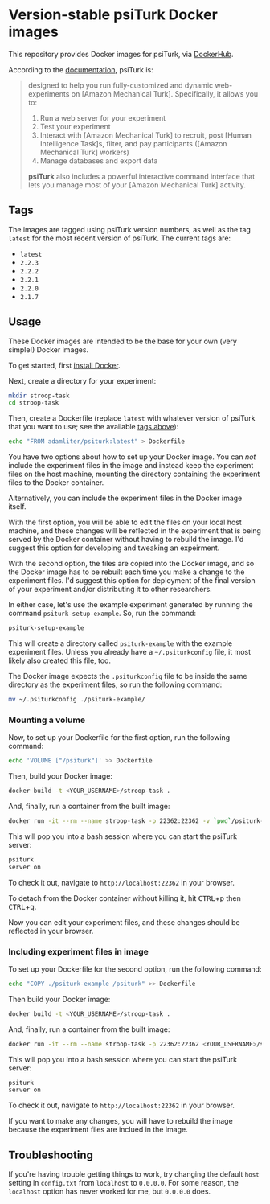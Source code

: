 # Version-stable psiTurk Docker images

This repository provides Docker images for psiTurk, via
[DockerHub][adamliter/psiturk].

According to the [documentation][what-is-psiturk], psiTurk is:

> designed to help you run fully-customized and dynamic web-experiments
> on [Amazon Mechanical Turk]. Specifically, it allows you to:
>
> 1. Run a web server for your experiment
> 2. Test your experiment
> 3. Interact with [Amazon Mechanical Turk] to recruit, post [Human
>    Intelligence Task]s, filter, and pay participants ([Amazon
>    Mechanical Turk] workers)
> 4. Manage databases and export data
>
> **psiTurk** also includes a powerful interactive command interface
> that lets you manage most of your [Amazon Mechanical Turk] activity.


## Tags

The images are tagged using psiTurk version numbers, as well as the
tag `latest` for the most recent version of psiTurk. The current tags
are:

- `latest`
- `2.2.3`
- `2.2.2`
- `2.2.1`
- `2.2.0`
- `2.1.7`

## Usage

These Docker images are intended to be the base for your own (very
simple!) Docker images.

To get started, first [install Docker][docker-install].

Next, create a directory for your experiment:

``` sh
mkdir stroop-task
cd stroop-task
```

Then, create a Dockerfile (replace `latest` with whatever version of
psiTurk that you want to use; see the available [tags above][tags]):

``` sh
echo "FROM adamliter/psiturk:latest" > Dockerfile
```

You have two options about how to set up your Docker image. You can
*not* include the experiment files in the image and instead keep the
experiment files on the host machine, mounting the directory containing
the experiment files to the Docker container.

Alternatively, you can include the experiment files in the Docker image
itself.

With the first option, you will be able to edit the files on your local
host machine, and these changes will be reflected in the experiment that
is being served by the Docker container without having to rebuild the
image. I'd suggest this option for developing and tweaking an
expeirment.

With the second option, the files are copied into the Docker image, and
so the Docker image has to be rebuilt each time you make a change to the
experiment files. I'd suggest this option for deployment of the final
version of your experiment and/or distributing it to other researchers.

In either case, let's use the example experiment generated by running
the command `psiturk-setup-example`. So, run the command:

``` sh
psiturk-setup-example
```

This will create a directory called `psiturk-example` with the example
experiment files. Unless you already have a `~/.psiturkconfig` file, it
most likely also created this file, too.

The Docker image expects the `.psiturkconfig` file to be inside the
same directory as the experiment files, so run the following command:

``` sh
mv ~/.psiturkconfig ./psiturk-example/
```

### Mounting a volume

Now, to set up your Dockerfile for the first option, run the following
command:

``` sh
echo 'VOLUME ["/psiturk"]' >> Dockerfile
```

Then, build your Docker image:

``` sh
docker build -t <YOUR_USERNAME>/stroop-task .
```

And, finally, run a container from the built image:

``` sh
docker run -it --rm --name stroop-task -p 22362:22362 -v `pwd`/psiturk-example:/psiturk <YOUR_USERNAME>/stroop-task
```

This will pop you into a bash session where you can start the psiTurk
server:

``` sh
psiturk
server on
```

To check it out, navigate to `http://localhost:22362` in your browser.

To detach from the Docker container without killing it, hit
<kbd>CTRL</kbd>+<kbd>p</kbd> then <kbd>CTRL</kbd>+<kbd>q</kbd>.

Now you can edit your experiment files, and these changes should be
reflected in your browser.

### Including experiment files in image

To set up your Dockerfile for the second option, run the following
command:

``` sh
echo "COPY ./psiturk-example /psiturk" >> Dockerfile
```

Then build your Docker image:

``` sh
docker build -t <YOUR_USERNAME>/stroop-task .
```

And, finally, run a container from the built image:

``` sh
docker run -it --rm --name stroop-task -p 22362:22362 <YOUR_USERNAME>/stroop-task
```

This will pop you into a bash session where you can start the psiTurk
server:

``` sh
psiturk
server on
```

To check it out, navigate to `http://localhost:22362` in your browser.

If you want to make any changes, you will have to rebuild the image
because the experiment files are inclued in the image.

## Troubleshooting

If you're having trouble getting things to work, try changing the
default `host` setting in `config.txt` from `localhost` to `0.0.0.0`.
For some reason, the `localhost` option has never worked for me, but
`0.0.0.0` does.


[what-is-psiturk]: http://psiturk.readthedocs.io/en/latest/forward.html#what-is-psiturk
[adamliter/psiturk]: https://hub.docker.com/r/adamliter/psiturk/
[docker-install]: https://docs.docker.com/engine/installation/
[tags]: #tags


<!-- Local Variables: -->
<!-- mode: gfm -->
<!-- coding: utf-8 -->
<!-- fill-column: 72 -->
<!-- End: -->
